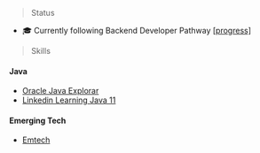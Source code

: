 > Status

- 🎓 Currently following Backend Developer Pathway [[progress]](https://roadmap.sh/backend?s=644a81e7e27257737498eefa)

> Skills

#### Java
- [Oracle Java Explorar]()
- [Linkedin Learning Java 11](https://www.linkedin.com/learning/certificates/ad9b4e3ce2a7712677cf8fef9a2c4712da02d7abee0e864a5d2c0670b3010012)

#### Emerging Tech
- [Emtech](https://www.coursera.org/account/accomplishments/verify/4N8W9AJ2WV45)

